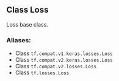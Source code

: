 ## Class Loss
Loss base class.
### Aliases:
- Class `tf.compat.v1.keras.losses.Loss`
- Class `tf.compat.v2.keras.losses.Loss`
- Class `tf.compat.v2.losses.Loss`
- Class `tf.losses.Loss`
